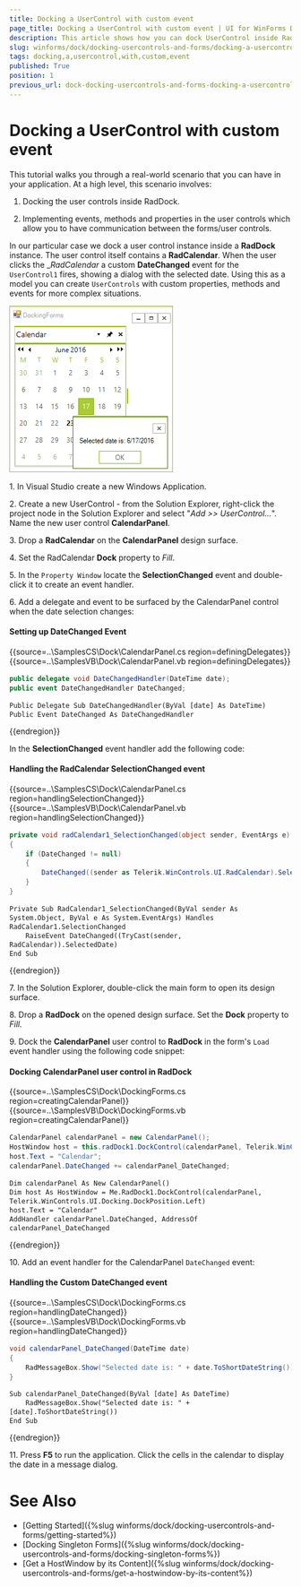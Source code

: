 ```yaml
---
title: Docking a UserControl with custom event
page_title: Docking a UserControl with custom event | UI for WinForms Documentation
description: This article shows how you can dock UserControl inside RadDock.
slug: winforms/dock/docking-usercontrols-and-forms/docking-a-usercontrol-with-custom-event
tags: docking,a,usercontrol,with,custom,event
published: True
position: 1
previous_url: dock-docking-usercontrols-and-forms-docking-a-usercontrol-with-custom-event
---
```


# Docking a UserControl with custom event
 

This tutorial walks you through a real-world scenario that you can have in your application. At a high level, this scenario involves:

1. Docking the user controls inside RadDock.

1. Implementing events, methods and properties in the user controls which allow you to have communication between the forms/user controls.

In our particular case we dock a user control instance inside a __RadDock__ instance. The user control itself contains a __RadCalendar__. When the user clicks the __RadCalendar_ a custom __DateChanged__ event for the `UserControl1` fires, showing a dialog with the selected date. Using this as a model you can create `UserControls` with custom properties, methods and events for more complex situations.

![dock-docking-usercontrols-and-forms-docking-a-usercontrol-with-custom-event 001](images/dock-docking-usercontrols-and-forms-docking-a-usercontrol-with-custom-event001.png)
 
1\. In Visual Studio create a new Windows Application.

2\. Create a new UserControl - from the Solution Explorer, right-click the project node in the Solution Explorer and select "*Add >> UserControl...*". Name the new user control __CalendarPanel__.

3\. Drop a __RadCalendar__ on the __CalendarPanel__ design surface.

4\. Set the RadCalendar __Dock__ property to *Fill*.

5\. In the `Property Window` locate the __SelectionChanged__ event and double-click it to create an event handler.

6\. Add a delegate and event to be surfaced by the CalendarPanel control when the date selection changes:
	
#### Setting up DateChanged Event 

{{source=..\SamplesCS\Dock\CalendarPanel.cs region=definingDelegates}} 
{{source=..\SamplesVB\Dock\CalendarPanel.vb region=definingDelegates}} 

````C#
public delegate void DateChangedHandler(DateTime date);
public event DateChangedHandler DateChanged;

````
````VB.NET
Public Delegate Sub DateChangedHandler(ByVal [date] As DateTime)
Public Event DateChanged As DateChangedHandler

````

{{endregion}} 

In the __SelectionChanged__ event handler add the following code:

#### Handling the RadCalendar SelectionChanged event 

{{source=..\SamplesCS\Dock\CalendarPanel.cs region=handlingSelectionChanged}} 
{{source=..\SamplesVB\Dock\CalendarPanel.vb region=handlingSelectionChanged}} 

````C#
private void radCalendar1_SelectionChanged(object sender, EventArgs e)
{
    if (DateChanged != null)
    {
        DateChanged((sender as Telerik.WinControls.UI.RadCalendar).SelectedDate);
    }
}

````
````VB.NET
Private Sub RadCalendar1_SelectionChanged(ByVal sender As System.Object, ByVal e As System.EventArgs) Handles RadCalendar1.SelectionChanged
    RaiseEvent DateChanged((TryCast(sender, RadCalendar)).SelectedDate)
End Sub

````

{{endregion}} 

7\. In the Solution Explorer, double-click the main form to open its design surface.  

8\. Drop a __RadDock__ on the opened design surface. Set the __Dock__ property to *Fill.*

9\. Dock the __CalendarPanel__ user control to __RadDock__ in the form's `Load` event handler using the following code snippet:
	
#### Docking CalendarPanel user control in RadDock 

{{source=..\SamplesCS\Dock\DockingForms.cs region=creatingCalendarPanel}} 
{{source=..\SamplesVB\Dock\DockingForms.vb region=creatingCalendarPanel}} 
	
````C#
CalendarPanel calendarPanel = new CalendarPanel();
HostWindow host = this.radDock1.DockControl(calendarPanel, Telerik.WinControls.UI.Docking.DockPosition.Left);
host.Text = "Calendar";
calendarPanel.DateChanged += calendarPanel_DateChanged;

````
````VB.NET
Dim calendarPanel As New CalendarPanel()
Dim host As HostWindow = Me.RadDock1.DockControl(calendarPanel, Telerik.WinControls.UI.Docking.DockPosition.Left)
host.Text = "Calendar"
AddHandler calendarPanel.DateChanged, AddressOf calendarPanel_DateChanged

````

{{endregion}} 
 
10\. Add an event handler for the CalendarPanel `DateChanged` event:
	
#### Handling the Custom DateChanged event 

{{source=..\SamplesCS\Dock\DockingForms.cs region=handlingDateChanged}} 
{{source=..\SamplesVB\Dock\DockingForms.vb region=handlingDateChanged}} 

````C#
void calendarPanel_DateChanged(DateTime date)
{
    RadMessageBox.Show("Selected date is: " + date.ToShortDateString());
}

````
````VB.NET
Sub calendarPanel_DateChanged(ByVal [date] As DateTime)
    RadMessageBox.Show("Selected date is: " + [date].ToShortDateString())
End Sub

````

{{endregion}} 
 
11\. Press __F5__ to run the application. Click the cells in the calendar to display the date in a message dialog. 

# See Also
* [Getting Started]({%slug winforms/dock/docking-usercontrols-and-forms/getting-started%})
* [Docking Singleton Forms]({%slug winforms/dock/docking-usercontrols-and-forms/docking-singleton-forms%})
* [Get a HostWindow by its Content]({%slug winforms/dock/docking-usercontrols-and-forms/get-a-hostwindow-by-its-content%}) 
